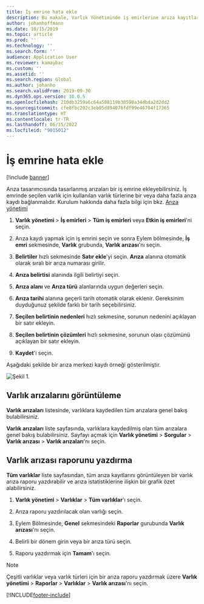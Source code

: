 ```yaml
---
title: İş emrine hata ekle
description: Bu makale, Varlık Yönetiminde iş emirlerine arıza kayıtlarının nasıl ekleneceğini açıklamaktadır.
author: johanhoffmann
ms.date: 10/15/2019
ms.topic: article
ms.prod: ''
ms.technology: ''
ms.search.form: ''
audience: Application User
ms.reviewer: kamaybac
ms.custom: ''
ms.assetid: ''
ms.search.region: Global
ms.author: johanho
ms.search.validFrom: 2019-09-30
ms.dyn365.ops.version: 10.0.5
ms.openlocfilehash: 210db3259a6c64a508119b30598a34dbda2d2dd2
ms.sourcegitcommit: cfe8fbc202c3eb05d894076fdf99e46704f17365
ms.translationtype: HT
ms.contentlocale: tr-TR
ms.lasthandoff: 06/15/2022
ms.locfileid: "9015012"
---
```

# <a name="add-fault-to-work-order"></a>İş emrine hata ekle

[!include [banner](../../includes/banner.md)]



Arıza tasarımcısında tasarlanmış arızaları bir iş emrine ekleyebilirsiniz. İş emrinde seçilen varlık için kullanılan varlık türlerine bir veya daha fazla arıza kaydı bağlanmalıdır. Kurulum hakkında daha fazla bilgi için bkz. [Arıza yönetimi](../setup-for-work-orders/fault-management.md)

1. **Varlık yönetimi** > **İş emirleri** > **Tüm iş emirleri** veya **Etkin iş emirleri**'ni seçin.

2. Arıza kaydı yapmak için iş emrini seçin ve sonra Eylem bölmesinde, **İş emri** sekmesinde, **Varlık** grubunda, **Varlık arızası**'nı seçin.

3. **Belirtiler** hızlı sekmesinde **Satır ekle**'yi seçin. **Arıza** alanına otomatik olarak sıralı bir arıza numarası girilir.

4. **Arıza belirtisi** alanında ilgili belirtiyi seçin.

5. **Arıza alanı** ve **Arıza türü** alanlarında uygun değerleri seçin.

6. **Arıza tarihi** alanına geçerli tarih otomatik olarak eklenir. Gereksinim duyduğunuz şekilde farklı bir tarih seçebilirsiniz.

7. **Seçilen belirtinin nedenleri** hızlı sekmesine, sorunun nedenini açıklayan bir satır ekleyin.

8. **Seçilen belirtinin çözümleri** hızlı sekmesine, sorunun olası çözümünü açıklayan bir satır ekleyin.

9. **Kaydet**'i seçin.

Aşağıdaki şekilde bir arıza merkezi kaydı örneği gösterilmiştir.

![Şekil 1.](media/19-work-orders.png)


## <a name="view-asset-faults"></a>Varlık arızalarını görüntüleme

**Varlık arızaları** listesinde, varlıklara kaydedilen tüm arızalara genel bakış bulabilirsiniz.

**Varlık arızaları** liste sayfasında, varlıklara kaydedilmiş olan tüm arızalara genel bakış bulabilirsiniz. Sayfayı açmak için **Varlık yönetimi** > **Sorgular** > **Varlık arızası** > **Varlık arızaları**'nı seçin.


## <a name="print-asset-fault-report"></a>Varlık arızası raporunu yazdırma

**Tüm varlıklar** liste sayfasından, tüm arıza kayıtlarını görüntüleyen bir varlık arıza raporu yazdırabilir ve arıza istatistiklerine ilişkin bir grafik özet alabilirsiniz.

1. **Varlık yönetimi** > **Varlıklar** > **Tüm varlıklar**'ı seçin.

2. Arıza raporu yazdırılacak olan varlığı seçin.

3. Eylem Bölmesinde, **Genel** sekmesindeki **Raporlar** gurubunda **Varlık arızası**'nı seçin.

4. Belirli bir dönem girin veya bir arıza türü seçin.

5. Raporu yazdırmak için **Tamam**'ı seçin.

>[!NOTE]
>Çeşitli varlıklar veya varlık türleri için bir arıza raporu yazdırmak üzere **Varlık yönetimi** > **Raporlar** > **Varlıklar** > **Varlık arızası**'nı seçin.



[!INCLUDE[footer-include](../../../includes/footer-banner.md)]